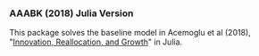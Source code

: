### AAABK (2018) Julia Version
This package solves the baseline model in Acemoglu et al (2018), "[Innovation, Reallocation, and Growth](https://www.harunalp.net/files/papers/aer.20130470.pdf)" in Julia.
